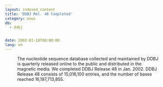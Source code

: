 ```yaml
---
layout: indexed_content
title: 'DDBJ Rel. 48 Completed'
category: news
db:
  - ddbj


date: 2002-01-18T00:00:00
lang: en
---
```


<dd>The nucleotide sequence database collected and maintained by DDBJ is quarterly released online to the public and distributed in the magnetic media. We completed DDBJ Release 48 in Jan. 2002. DDBJ Release 48 consists of 15,016,100 entries, and the number of bases reached 16,197,713,855.</dd>
